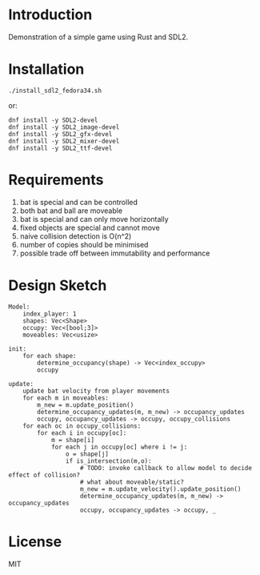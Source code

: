 # Introduction

Demonstration of a simple game using Rust and SDL2.

# Installation

    ./install_sdl2_fedora34.sh

or:

    dnf install -y SDL2-devel
    dnf install -y SDL2_image-devel
    dnf install -y SDL2_gfx-devel
    dnf install -y SDL2_mixer-devel
    dnf install -y SDL2_ttf-devel  

# Requirements

1. bat is special and can be controlled
2. both bat and ball are moveable
3. bat is special and can only move horizontally
4. fixed objects are special and cannot move
5. naive collision detection is O(n^2)
6. number of copies should be minimised
7. possible trade off between immutability and performance

# Design Sketch

```text
Model:
    index_player: 1
    shapes: Vec<Shape>
    occupy: Vec<[bool;3]>
    moveables: Vec<usize>

init:
    for each shape:
        determine_occupancy(shape) -> Vec<index_occupy>
        occupy

update:
    update bat velocity from player movements
    for each m in moveables:
        m_new = m.update_position()
        determine_occupancy_updates(m, m_new) -> occupancy_updates
        occupy, occupancy_updates -> occupy, occupy_collisions
    for each oc in occupy_collisions:
        for each i in occupy[oc]:
            m = shape[i]
            for each j in occupy[oc] where i != j:
                o = shape[j]
                if is_intersection(m,o):
                    # TODO: invoke callback to allow model to decide effect of collision?
                    # what about moveable/static?
                    m_new = m.update_velocity().update_position()
                    determine_occupancy_updates(m, m_new) -> occupancy_updates
                    occupy, occupancy_updates -> occupy, _
```        

# License

MIT
